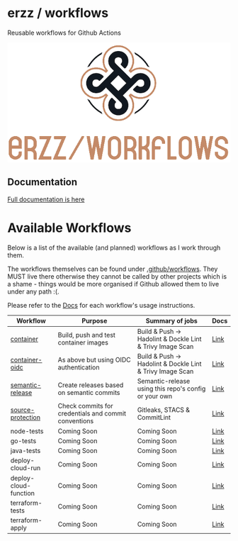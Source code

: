 # erzz / workflows

Reusable workflows for Github Actions

![erzz/workflows logo](docs/img/erzz-workflows-logo-large.png)

## Documentation

[Full documentation is here](https://erzz.github.io/workflows)

# Available Workflows

Below is a list of the available (and planned) workflows as I work through them.

The workflows themselves can be found under [.github/workflows](/.github/workflows). They MUST live there otherwise they cannot be called by other projects which is a shame - things would be more organised if Github allowed them to live under any path :(.

Please refer to the [Docs](https://erzz.github.io/workflows) for each workflow's usage instructions.

| Workflow                                                | Purpose                                   | Summary of jobs                                           | Docs                             |
| ---------------------                                   | ----------------------------------------- | --------------------------------------------------------- | -------------------------------- |
| [container](/.github/workflows/container.yml)           | Build, push and test container images     | Build & Push -> Hadolint & Dockle Lint & Trivy Image Scan | [Link](https://erzz.github.io/workflows/#/container/container)        |
| [container-oidc](/.github/workflows/container-oidc.yml) | As above but using OIDC authentication    | Build & Push -> Hadolint & Dockle Lint & Trivy Image Scan | [Link](https://erzz.github.io/workflows/#/container/container-oidc)        |
| [semantic-release](/.github/workflows/release.yml)      | Create releases based on semantic commits | Semantic-release using this repo's config or your own     | [Link](https://erzz.github.io/workflows/#/release/release) |
| [source-protection](/.github/workflows/source-protection.yml)      | Check commits for credentials and commit conventions | Gitleaks, STACS & CommitLint     | [Link](https://erzz.github.io/workflows/#/source-protection/source-protection) |
| node-tests                                              | Coming Soon                               | Coming Soon                                               | [Link](docs/container.md)        |
| go-tests                                                | Coming Soon                               | Coming Soon                                               | [Link](docs/container.md)        |
| java-tests                                              | Coming Soon                               | Coming Soon                                               | [Link](docs/container.md)        |
| deploy-cloud-run                                        | Coming Soon                               | Coming Soon                                               | [Link](docs/container.md)        |
| deploy-cloud-function                                   | Coming Soon                               | Coming Soon                                               | [Link](docs/container.md)        |
| terraform-tests                                         | Coming Soon                               | Coming Soon                                               | [Link](docs/container.md)        |
| terraform-apply                                         | Coming Soon                               | Coming Soon                                               | [Link](docs/container.md)        |

